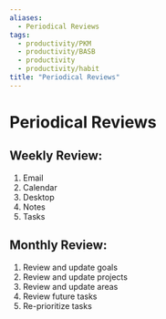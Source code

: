 ```yaml
---
aliases:
  - Periodical Reviews
tags:
  - productivity/PKM
  - productivity/BASB
  - productivity
  - productivity/habit
title: "Periodical Reviews"
---
```


# Periodical Reviews

## Weekly Review:

1. Email
2. Calendar
3. Desktop
4. Notes
5. Tasks

## Monthly Review:

1. Review and update goals
2. Review and update projects
3. Review and update areas
4. Review future tasks
5. Re-prioritize tasks

